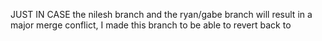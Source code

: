 JUST IN CASE the nilesh branch
and the ryan/gabe branch will result in a major merge conflict,
I made this branch to be able to revert back to

